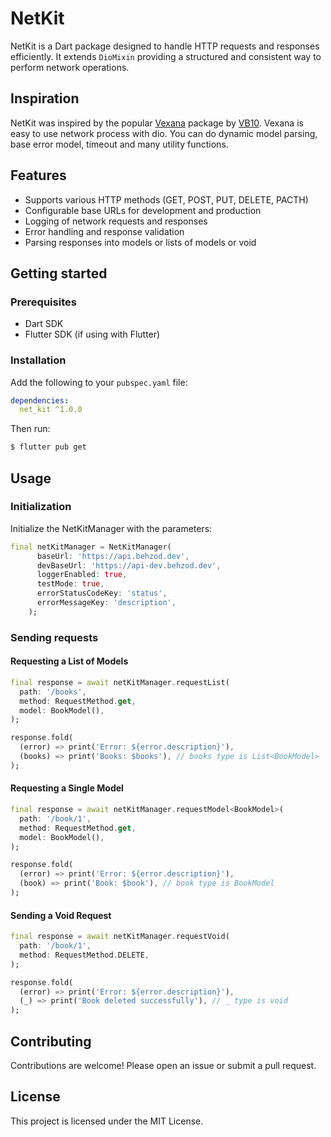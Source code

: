# NetKit

NetKit is a Dart package designed to handle HTTP requests and responses efficiently. It
extends `DioMixin` providing a structured and consistent way to perform network operations.

## **Inspiration**

NetKit was inspired by the popular [Vexana](https://pub.dev/packages/vexana) package by [VB10](https://github.com/VB10). Vexana is easy to use network process with dio. You can do dynamic model parsing, base error model, timeout and many utility functions.

## **Features**
- Supports various HTTP methods (GET, POST, PUT, DELETE, PACTH)
- Configurable base URLs for development and production
- Logging of network requests and responses
- Error handling and response validation
- Parsing responses into models or lists of models or void

## Getting started

### **Prerequisites**

- Dart SDK
- Flutter SDK (if using with Flutter)

### **Installation**

Add the following to your `pubspec.yaml` file:

```yaml
dependencies:
  net_kit ^1.0.0
```

Then run:

```bash
$ flutter pub get
```

## Usage
### **Initialization**
Initialize the NetKitManager with the parameters:

```dart
final netKitManager = NetKitManager(
      baseUrl: 'https://api.behzod.dev',
      devBaseUrl: 'https://api-dev.behzod.dev',
      loggerEnabled: true,
      testMode: true,
      errorStatusCodeKey: 'status',
      errorMessageKey: 'description',
    );
```
### **Sending requests**

#### **Requesting a List of Models**

```dart
final response = await netKitManager.requestList(
  path: '/books',
  method: RequestMethod.get,
  model: BookModel(),
);

response.fold(
  (error) => print('Error: ${error.description}'),
  (books) => print('Books: $books'), // books type is List<BookModel>
);
```

#### **Requesting a Single Model**

```dart
final response = await netKitManager.requestModel<BookModel>(
  path: '/book/1',
  method: RequestMethod.get,
  model: BookModel(),
);

response.fold(
  (error) => print('Error: ${error.description}'),
  (book) => print('Book: $book'), // book type is BookModel
);
```

#### **Sending a Void Request**
```dart
final response = await netKitManager.requestVoid(
  path: '/book/1',
  method: RequestMethod.DELETE,
);

response.fold(
  (error) => print('Error: ${error.description}'),
  (_) => print('Book deleted successfully'), // _ type is void 
);
```

## Contributing
Contributions are welcome! Please open an issue or submit a pull request.  
## License
This project is licensed under the MIT License.
  
